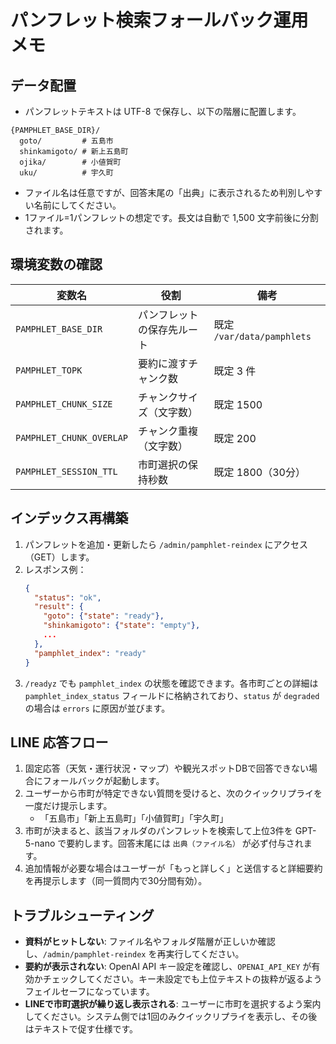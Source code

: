 # パンフレット検索フォールバック運用メモ

## データ配置

- パンフレットテキストは UTF-8 で保存し、以下の階層に配置します。

```
{PAMPHLET_BASE_DIR}/
  goto/         # 五島市
  shinkamigoto/ # 新上五島町
  ojika/        # 小値賀町
  uku/          # 宇久町
```

- ファイル名は任意ですが、回答末尾の「出典」に表示されるため判別しやすい名前にしてください。
- 1ファイル=1パンフレットの想定です。長文は自動で 1,500 文字前後に分割されます。

## 環境変数の確認

| 変数名 | 役割 | 備考 |
| ------ | ---- | ---- |
| `PAMPHLET_BASE_DIR` | パンフレットの保存先ルート | 既定 `/var/data/pamphlets` |
| `PAMPHLET_TOPK` | 要約に渡すチャンク数 | 既定 3 件 |
| `PAMPHLET_CHUNK_SIZE` | チャンクサイズ（文字数） | 既定 1500 |
| `PAMPHLET_CHUNK_OVERLAP` | チャンク重複（文字数） | 既定 200 |
| `PAMPHLET_SESSION_TTL` | 市町選択の保持秒数 | 既定 1800（30分） |

## インデックス再構築

1. パンフレットを追加・更新したら `/admin/pamphlet-reindex` にアクセス（GET）します。
2. レスポンス例：
   ```json
   {
     "status": "ok",
     "result": {
       "goto": {"state": "ready"},
       "shinkamigoto": {"state": "empty"},
       ...
     },
     "pamphlet_index": "ready"
   }
   ```
3. `/readyz` でも `pamphlet_index` の状態を確認できます。各市町ごとの詳細は `pamphlet_index_status` フィールドに格納されており、`status` が `degraded` の場合は `errors` に原因が並びます。

## LINE 応答フロー

1. 固定応答（天気・運行状況・マップ）や観光スポットDBで回答できない場合にフォールバックが起動します。
2. ユーザーから市町が特定できない質問を受けると、次のクイックリプライを一度だけ提示します。
   - 「五島市」「新上五島町」「小値賀町」「宇久町」
3. 市町が決まると、該当フォルダのパンフレットを検索して上位3件を GPT-5-nano で要約します。回答末尾には `出典（ファイル名）` が必ず付与されます。
4. 追加情報が必要な場合はユーザーが「もっと詳しく」と送信すると詳細要約を再提示します（同一質問内で30分間有効）。

## トラブルシューティング

- **資料がヒットしない**: ファイル名やフォルダ階層が正しいか確認し、`/admin/pamphlet-reindex` を再実行してください。
- **要約が表示されない**: OpenAI API キー設定を確認し、`OPENAI_API_KEY` が有効かチェックしてください。キー未設定でも上位テキストの抜粋が返るようフェイルセーフになっています。
- **LINEで市町選択が繰り返し表示される**: ユーザーに市町を選択するよう案内してください。システム側では1回のみクイックリプライを表示し、その後はテキストで促す仕様です。
